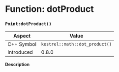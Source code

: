 
# Function: dotProduct
### `Point:dotProduct()`

| Aspect | Value |
| --- | --- |
| C++ Symbol | `kestrel::math::dot_product()` |
| Introduced | 0.8.0 |

**Description**


